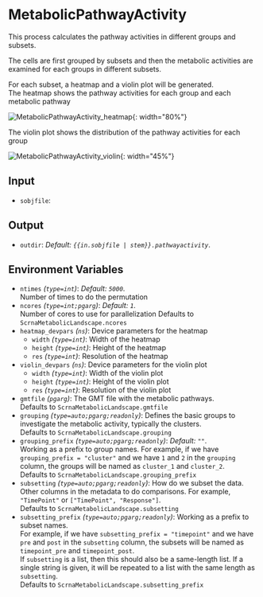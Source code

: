 # MetabolicPathwayActivity

This process calculates the pathway activities in different groups and subsets.

The cells are first grouped by subsets and then the metabolic activities are
examined for each groups in different subsets.<br />

For each subset, a heatmap and a violin plot will be generated.<br />
The heatmap shows the pathway activities for each group and each metabolic pathway

![MetabolicPathwayActivity_heatmap](../latest/processes/images/MetabolicPathwayActivity_heatmap.png){: width="80%"}

The violin plot shows the distribution of the pathway activities for each group

![MetabolicPathwayActivity_violin](../latest/processes/images/MetabolicPathwayActivity_violin.png){: width="45%"}

## Input

- `sobjfile`:

## Output

- `outdir`: *Default: `{{in.sobjfile | stem}}.pathwayactivity`*. <br />

## Environment Variables

- `ntimes` *(`type=int`)*: *Default: `5000`*. <br />
    Number of times to do the permutation
- `ncores` *(`type=int;pgarg`)*: *Default: `1`*. <br />
    Number of cores to use for parallelization
    Defaults to `ScrnaMetabolicLandscape.ncores`
- `heatmap_devpars` *(`ns`)*:
    Device parameters for the heatmap
    - `width` *(`type=int`)*:
        Width of the heatmap
    - `height` *(`type=int`)*:
        Height of the heatmap
    - `res` *(`type=int`)*:
        Resolution of the heatmap
- `violin_devpars` *(`ns`)*:
    Device parameters for the violin plot
    - `width` *(`type=int`)*:
        Width of the violin plot
    - `height` *(`type=int`)*:
        Height of the violin plot
    - `res` *(`type=int`)*:
        Resolution of the violin plot
- `gmtfile` *(`pgarg`)*:
    The GMT file with the metabolic pathways.<br />
    Defaults to `ScrnaMetabolicLandscape.gmtfile`
- `grouping` *(`type=auto;pgarg;readonly`)*:
    Defines the basic groups to
    investigate the metabolic activity, typically the clusters.<br />
    Defaults to `ScrnaMetabolicLandscape.grouping`
- `grouping_prefix` *(`type=auto;pgarg;readonly`)*: *Default: `""`*. <br />
    Working as a prefix to group
    names. For example, if we have `grouping_prefix = "cluster"` and
    we have `1` and `2` in the `grouping` column, the groups
    will be named as `cluster_1` and `cluster_2`.<br />
    Defaults to `ScrnaMetabolicLandscape.grouping_prefix`
- `subsetting` *(`type=auto;pgarg;readonly`)*:
    How do we subset the data. Other
    columns in the metadata to do comparisons. For example,
    `"TimePoint"` or `["TimePoint", "Response"]`.<br />
    Defaults to `ScrnaMetabolicLandscape.subsetting`
- `subsetting_prefix` *(`type=auto;pgarg;readonly`)*:
    Working as a prefix to
    subset names.<br />
    For example, if we have `subsetting_prefix = "timepoint"` and
    we have `pre` and `post` in the `subsetting` column, the subsets
    will be named as `timepoint_pre` and `timepoint_post`.<br />
    If `subsetting` is a list, then this should also be a
    same-length list. If a single string is given, it will be
    repeated to a list with the same length as `subsetting`.<br />
    Defaults to `ScrnaMetabolicLandscape.subsetting_prefix`

